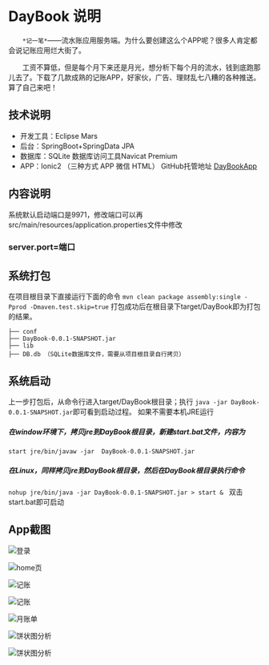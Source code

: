 # DayBook 说明
　　`*记一笔*`——流水账应用服务端。为什么要创建这么个APP呢？很多人肯定都会说记账应用烂大街了。

　　工资不算低，但是每个月下来还是月光，想分析下每个月的流水，钱到底跑那儿去了。下载了几款成熟的记账APP，好家伙，广告、理财乱七八糟的各种推送。算了自己来吧！

## 技术说明
- 开发工具：Eclipse Mars
- 后台：SpringBoot+SpringData JPA
- 数据库：SQLite 数据库访问工具Navicat Premium
- APP：Ionic2  （三种方式 APP 微信 HTML） GitHub托管地址 [DayBookApp](https://github.com/zyqwst/DayBookApp)

## 内容说明
系统默认启动端口是9971，修改端口可以再src/main/resources/application.properties文件中修改 

### server.port=端口

## 系统打包
在项目根目录下直接运行下面的命令
`mvn clean package assembly:single -Pprod -Dmaven.test.skip=true`
打包成功后在根目录下target/DayBook即为打包的结果。
```
├── conf
├── DayBook-0.0.1-SNAPSHOT.jar
├── lib
├── DB.db （SQLite数据库文件，需要从项目根目录自行拷贝）
```
## 系统启动
上一步打包后，从命令行进入target/DayBook根目录；执行 `java -jar DayBook-0.0.1-SNAPSHOT.jar`即可看到启动过程。
如果不需要本机JRE运行
##### 在window环境下，拷贝jre到DayBook根目录，新建start.bat文件，内容为
```
start jre/bin/javaw -jar  DayBook-0.0.1-SNAPSHOT.jar
```
##### 在Linux，同样拷贝jre到DayBook根目录，然后在DayBook根目录执行命令
`nohup jre/bin/java -jar DayBook-0.0.1-SNAPSHOT.jar > start &
`
双击start.bat即可启动

## App截图

![登录](http://upload-images.jianshu.io/upload_images/2287481-8e76339928cc64ee.png?imageMogr2/auto-orient/strip%7CimageView2/2/w/1240)

![home页](http://upload-images.jianshu.io/upload_images/2287481-05581a5407f2388b.png?imageMogr2/auto-orient/strip%7CimageView2/2/w/1240)

![记账](http://upload-images.jianshu.io/upload_images/2287481-2f4e2d1c92fb4cb0.png?imageMogr2/auto-orient/strip%7CimageView2/2/w/1240)


![记账](http://upload-images.jianshu.io/upload_images/2287481-e6bc7043a49d1a51.png?imageMogr2/auto-orient/strip%7CimageView2/2/w/1240)

![月账单](http://upload-images.jianshu.io/upload_images/2287481-5095423f4ab2beda.png?imageMogr2/auto-orient/strip%7CimageView2/2/w/1240)

![饼状图分析](http://upload-images.jianshu.io/upload_images/2287481-cd1936f4c4c49ef9.png?imageMogr2/auto-orient/strip%7CimageView2/2/w/1240)

![饼状图分析](http://upload-images.jianshu.io/upload_images/2287481-7ccb38fb1fd83a14.png?imageMogr2/auto-orient/strip%7CimageView2/2/w/1240)
